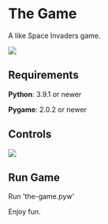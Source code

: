 # The Game

A like Space Invaders game.

![](https://github.com/matheus-moreno/the-game/blob/main/images/the-game.png)

## Requirements

**Python**: 3.9.1 or newer

**Pygame**: 2.0.2 or newer

## Controls

![](https://github.com/matheus-moreno/the-game/blob/main/images/elements/options/controls/controls.png)

## Run Game

Run 'the-game.pyw'

Enjoy fun.
